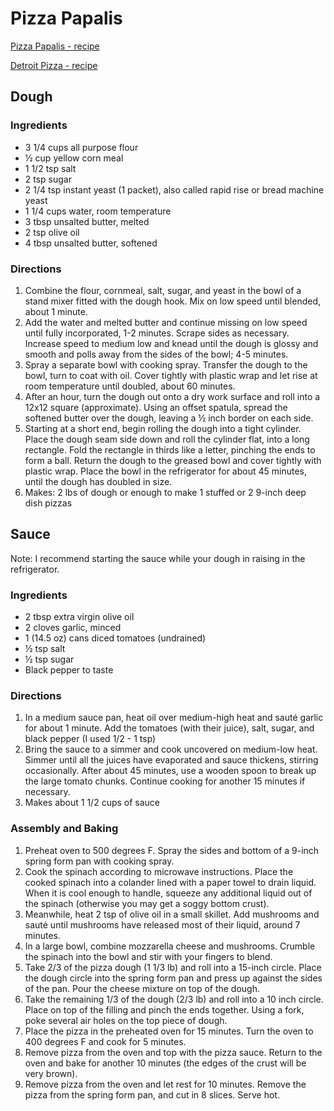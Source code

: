 # Pizza Papalis
[Pizza Papalis - recipe](http://www.amyscookingadventures.com/2011/03/chicago-style-stuffed-pizza-popeye.html)

[Detroit Pizza - recipe](https://www.cookscountry.com/recipes/9775-detroit-style-pizza?extcode=MCSKD10L0&ref=new_search_experience_1`)

## Dough
### Ingredients
* 3 1/4 cups all purpose flour
* ½ cup yellow corn meal
* 1 1/2 tsp salt
* 2 tsp sugar
* 2 1/4 tsp instant yeast (1 packet), also called rapid rise or bread machine yeast
* 1 1/4 cups water, room temperature
* 3 tbsp unsalted butter, melted
* 2 tsp olive oil
* 4 tbsp unsalted butter, softened

### Directions
1. Combine the flour, cornmeal, salt, sugar, and yeast in the bowl of a stand mixer fitted with the dough hook.  Mix on low speed until blended, about 1 minute.
2. Add the water and melted butter and continue missing on low speed until fully incorporated, 1-2 minutes.  Scrape sides as necessary.  Increase speed to medium low and knead until the dough is glossy and smooth and polls away from the sides of the bowl; 4-5 minutes.
3. Spray a separate bowl with cooking spray.  Transfer the dough to the bowl, turn to coat with oil.  Cover tightly with plastic wrap and let rise at room temperature until doubled, about 60 minutes.
4. After an hour, turn the dough out onto a dry work surface and roll into a 12x12 square (approximate).  Using an offset spatula, spread the softened butter over the dough, leaving a ½ inch border on each side.
5. Starting at a short end, begin rolling the dough into a tight cylinder.  Place the dough seam side down and roll the cylinder flat, into a long rectangle.  Fold the rectangle in thirds like a letter, pinching the ends to form a ball.  Return the dough to the greased bowl and cover tightly with plastic wrap.  Place the bowl in the refrigerator for about 45 minutes, until the dough has doubled in size.
6. Makes: 2 lbs of dough or enough to make 1 stuffed or 2 9-inch deep dish pizzas

## Sauce

Note: I recommend starting the sauce while your dough in raising in the refrigerator.

### Ingredients
* 2 tbsp extra virgin olive oil
* 2 cloves garlic, minced
* 1 (14.5 oz) cans diced tomatoes (undrained)
* ½ tsp salt
* ½ tsp sugar
* Black pepper to taste

### Directions
1. In a medium sauce pan, heat oil over medium-high heat and sauté garlic for about 1 minute.  Add the tomatoes (with their juice), salt, sugar, and black pepper (I used 1/2 - 1 tsp)
2. Bring the sauce to a simmer and cook uncovered on medium-low heat.  Simmer until all the juices have evaporated and sauce thickens, stirring occasionally.  After about 45 minutes, use a wooden spoon to break up the large tomato chunks.  Continue cooking for another 15 minutes if necessary.
3. Makes about 1 1/2 cups of sauce

### Assembly and Baking
1. Preheat oven to 500 degrees F.  Spray the sides and bottom of a 9-inch spring form pan with cooking spray.
2. Cook the spinach according to microwave instructions.  Place the cooked spinach into a colander lined with a paper towel to drain liquid.  When it is cool enough to handle, squeeze any additional liquid out of the spinach (otherwise you may get a soggy bottom crust).
3. Meanwhile, heat 2 tsp of olive oil in a small skillet.  Add mushrooms and sauté until mushrooms have released most of their liquid, around 7 minutes.
4. In a large bowl, combine mozzarella cheese and mushrooms.  Crumble the spinach into the bowl and stir with your fingers to blend.
5. Take 2/3 of the pizza dough (1 1/3 lb) and roll into a 15-inch circle.  Place the dough circle into the spring form pan and press up against the sides of the pan.  Pour the cheese mixture on top of the dough.
6. Take the remaining 1/3 of the dough (2/3 lb) and roll into a 10 inch circle.  Place on top of the filling and pinch the ends together.  Using a fork, poke several air holes on the top piece of dough.
7. Place the pizza in the preheated oven for 15 minutes.  Turn the oven to 400 degrees F and cook for 5 minutes.
8. Remove pizza from the oven and top with the pizza sauce.  Return to the oven and bake for another 10 minutes (the edges of the crust will be very brown).
9. Remove pizza from the oven and let rest for 10 minutes.  Remove the pizza from the spring form pan, and cut in 8 slices.  Serve hot.
